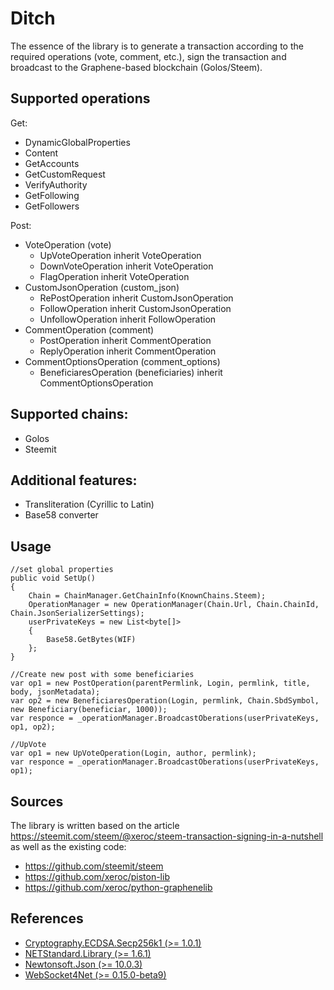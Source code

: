 # Ditch
The essence of the library is to generate a transaction according to the required operations (vote, comment, etc.), sign the transaction and broadcast to the Graphene-based blockchain (Golos/Steem). 

## Supported operations

Get:
* DynamicGlobalProperties
* Content
* GetAccounts
* GetCustomRequest
* VerifyAuthority
* GetFollowing
* GetFollowers

Post:
* VoteOperation (vote) 
  * UpVoteOperation inherit VoteOperation
  * DownVoteOperation inherit VoteOperation
  * FlagOperation inherit VoteOperation
* CustomJsonOperation (custom_json)
  * RePostOperation inherit CustomJsonOperation
  * FollowOperation inherit CustomJsonOperation
  * UnfollowOperation inherit FollowOperation
* CommentOperation (comment)
  * PostOperation inherit CommentOperation
  * ReplyOperation inherit CommentOperation
* CommentOptionsOperation (comment_options) 
  * BeneficiaresOperation (beneficiaries) inherit CommentOptionsOperation
  
## Supported chains:
 * Golos
 * Steemit
 
## Additional features:
 * Transliteration (Cyrillic to Latin)
 * Base58 converter

## Usage
    //set global properties
    public void SetUp()
    {
        Chain = ChainManager.GetChainInfo(KnownChains.Steem);
        OperationManager = new OperationManager(Chain.Url, Chain.ChainId, Chain.JsonSerializerSettings);
        userPrivateKeys = new List<byte[]>
        {
            Base58.GetBytes(WIF)
        };        
    }
    
    //Create new post with some beneficiaries
    var op1 = new PostOperation(parentPermlink, Login, permlink, title, body, jsonMetadata);
    var op2 = new BeneficiaresOperation(Login, permlink, Chain.SbdSymbol, new Beneficiary(beneficiar, 1000));
    var responce = _operationManager.BroadcastOberations(userPrivateKeys, op1, op2);
    
    //UpVote
    var op1 = new UpVoteOperation(Login, author, permlink);
    var responce = _operationManager.BroadcastOberations(userPrivateKeys, op1);

## Sources

The library is written based on the article https://steemit.com/steem/@xeroc/steem-transaction-signing-in-a-nutshell as well as the existing code:
* https://github.com/steemit/steem
* https://github.com/xeroc/piston-lib
* https://github.com/xeroc/python-graphenelib

## References

* [Cryptography.ECDSA.Secp256k1 (>= 1.0.1)](https://github.com/Chainers/Cryptography.ECDSA)
* [NETStandard.Library (>= 1.6.1)](https://www.nuget.org/packages/NETStandard.Library)
* [Newtonsoft.Json (>= 10.0.3)](https://www.nuget.org/packages/Newtonsoft.Json)
* [WebSocket4Net (>= 0.15.0-beta9)](https://www.nuget.org/packages/WebSocket4Net)
